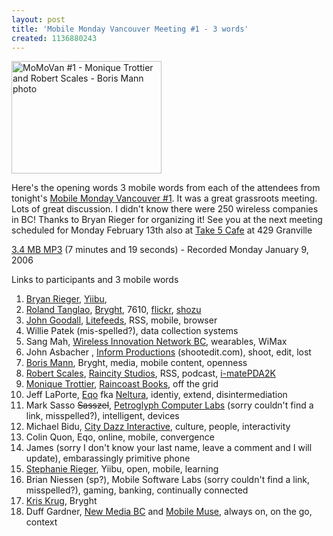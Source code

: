 ```yaml
---
layout: post
title: 'Mobile Monday Vancouver Meeting #1 - 3 words'
created: 1136880243
---
```

<a href="http://flickr.com/photos/boris/84642836/"><img width="240" height="180" border="0" title="MoMoVan #1 - Monique Trottier and Robert Scales - Boris Mann photo" src="http://static.flickr.com/38/84642836_56cf2cc8e4_m_d.jpg" /></a>  <p>Here's the opening words 3 mobile words from each of the attendees from tonight's <a href="http://momovan.org/?p=2">Mobile Monday Vancouver #1</a>. It was a great grassroots meeting. Lots of great discussion. I didn't know there were 250 wireless companies in BC! Thanks to Bryan Rieger for organizing it! See you at the next meeting scheduled for Monday February 13th also at <a href="http://www.take5cafe.com/index.html">Take 5 Cafe</a>  at 429 Granville</p>     <p><a href="/rt/system/files?file=momovan-09-01-2006-3-mobile-words.mp3">3.4 MB MP3</a> (7 minutes and 19 seconds) - Recorded Monday January 9, 2006  </p>       <p>Links to participants and 3 mobile words</p>   <ol>   <li><a href="http://bryanrieger.com/">Bryan Rieger</a>, <a href="http://yiibu.com/">Yiibu</a>,  </li>     <li><a href="/">Roland Tanglao</a>, <a href="http://bryght.com/">Bryght</a>, 7610, <a href="/">flickr</a>, <a href="http://www.shozu.com/portal/">shozu</a> </li>     <li><a href="http://www.litefeeds.com/blojsom/blog/john/">John Goodall</a>, <a href="http://litefeeds.com/">Litefeeds</a>, RSS, mobile, browser </li>     <li>Willie Patek (mis-spelled?), data collection systems </li>     <li>Sang Mah, <a href="http://www.winbc.org/">Wireless Innovation Network BC</a>, wearables, WiMax </li>     <li>John Asbacher , <a href="http://bryanrieger.com/">Inform Productions</a> (shootedit.com), shoot, edit, lost </li>     <li><a href="http://bryanrieger.com/">Boris Mann</a>, Bryght, media, mobile content, openness  </li>     <li><a href="http://www.robertscales.org/">Robert Scales</a>, <a href="http://www.raincitystudios.com/">Raincity Studios</a>, RSS, podcast, <a href="http://www.robertscales.org/smart-phone-review-imate-pda2k">i-matePDA2K</a> </li>     <li><a href="http://somisguided.com/">Monique Trottier</a>, <a href="http://www.raincoast.com/">Raincoast Books</a>, off the grid </li>     <li>Jeff LaPorte, <a href="http://eqo.com/">Eqo</a> fka <a href="http://www.neltura.com/">Neltura</a>, identiy, extend, disintermediation </li>     <li>Mark Sasso <strike>Sasszel</strike>, <a href="http://members.shaw.ca/m_sasso/1.htm">Petroglyph Computer Labs</a> (sorry couldn't find a link, misspelled?), intelligent, devices </li>     <li>Michael Bidu, <a href="http://citydazz.com/">City Dazz Interactive</a>, culture, people, interactivity </li>     <li>Colin Quon, Eqo, online, mobile, convergence </li>     <li>James (sorry I don't know your last name, leave a comment and I will update), embarassingly primitive phone </li>     <li><a href="http://stephanierieger.com/">Stephanie Rieger</a>, Yiibu, open, mobile, learning </li>     <li>Brian Niessen (sp?), Mobile Software Labs (sorry couldn't find a link, misspelled?), gaming, banking, continually connected </li>     <li><a href="http://kriskrug.com/">Kris Krug</a>, Bryght </li>     <li>Duff Gardner, <a href="http://newmediabc.com/">New Media BC</a> and <a href="http://mobilemuse.com/">Mobile Muse</a>, always on, on the go, context  </li>     </ol>  
